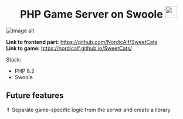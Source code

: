 <h1 align="center">PHP Game Server on Swoole
<img src="https://github.com/blackcater/blackcater/raw/main/images/Hi.gif" height="32"/></h1>

![Image alt](https://github.com/NordicAlf/PHP-Game-Server/blob/master/Screen.png)

**Link to frontend part:** https://github.com/NordicAlf/SweetCats <br>
**Link to game:** https://nordicalf.github.io/SweetCats/ <br>

Stack: 
+ PHP 8.2
+ Swoole 

Future features
------------
↟ Separate game-specific logic from the server and create a library